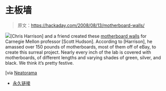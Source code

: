 # 主板墙

> 原文：<https://hackaday.com/2008/08/13/motherboard-walls/>

![](img/cf30115c2c3aae78a5ddbe2c34280559.png)[Chris Harrison] and a friend created these [motherboard walls](http://www.chrisharrison.net/projects/motherboardslab/index.html) for Carnegie Mellon professor [Scott Hudson]. According to [Harrison], he amassed over 150 pounds of motherboards, most of them off of eBay, to create this surreal project. Nearly every inch of the lab is covered with motherboards, of different lengths and varying shades of green, silver, and black. We think it’s pretty festive.

[via [Neatorama](http://www.neatorama.com/2008/08/12/motherboard-walls/)

*   [永久链接](http://www.chrisharrison.net/projects/motherboardslab/index.html)